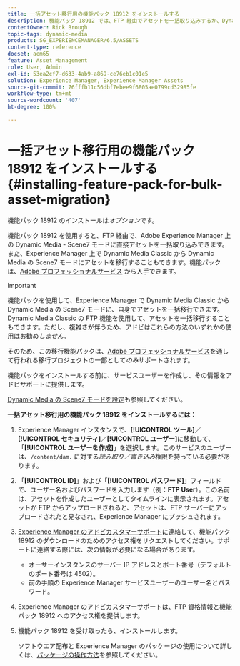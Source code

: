 ```yaml
---
title: 一括アセット移行用の機能パック 18912 をインストールする
description: 機能パック 18912 では、FTP 経由でアセットを一括取り込みするか、Dynamic Media Classic から Adobe Experience Manager 上の Dynamic Media にアセットを移行できます。このオプションの機能パックは、アドビサポートから入手できます。
contentOwner: Rick Brough
topic-tags: dynamic-media
products: SG_EXPERIENCEMANAGER/6.5/ASSETS
content-type: reference
docset: aem65
feature: Asset Management
role: User, Admin
exl-id: 53ea2cf7-d633-4ab9-a869-ce76eb1c01e5
solution: Experience Manager, Experience Manager Assets
source-git-commit: 76fffb11c56dbf7ebee9f6805ae0799cd32985fe
workflow-type: tm+mt
source-wordcount: '407'
ht-degree: 100%

---
```


# 一括アセット移行用の機能パック 18912 をインストールする{#installing-feature-pack-for-bulk-asset-migration}

機能パック 18912 のインストールは&#x200B;*オプション*&#x200B;です。

機能パック 18912 を使用すると、FTP 経由で、Adobe Experience Manager 上の Dynamic Media - Scene7 モードに直接アセットを一括取り込みできます。また、Experience Manager 上で Dynamic Media Classic から Dynamic Media の Scene7 モードにアセットを移行することもできます。機能パックは、[Adobe プロフェッショナルサービス](https://business.adobe.com/customers/consulting-services/main.html) から入手できます。

>[!IMPORTANT]
>
>機能パックを使用して、Experience Manager で Dynamic Media Classic から Dynamic Media の Scene7 モードに、自身でアセットを一括移行できます。Dynamic Media Classic の FTP 機能を使用して、アセットを一括移行することもできます。ただし、複雑さが伴うため、アドビはこれらの方法のいずれかの使用はお勧め&#x200B;*しません*。
>
>そのため、この移行機能パックは、[Adobe プロフェッショナルサービス](https://business.adobe.com/customers/consulting-services/main.html)を通して行われる移行プロジェクトの一部として&#x200B;*のみ*&#x200B;サポートされます。

機能パックをインストールする前に、サービスユーザーを作成し、その情報をアドビサポートに提供します。

[Dynamic Media の Scene7 モードを設定](/help/assets/config-dms7.md)も参照してください。

**一括アセット移行用の機能パック 18912 をインストールするには：**

1. Experience Manager インスタンスで、**[!UICONTROL ツール]**／**[!UICONTROL セキュリティ]**／**[!UICONTROL ユーザー]**&#x200B;に移動して、「**[!UICONTROL ユーザーを作成]**」を選択します。このサービスのユーザーは、`/content/dam.` に対する&#x200B;*読み取り／書き込み*&#x200B;権限を持っている必要があります。
1. 「**[!UICONTROL ID]**」および「**[!UICONTROL パスワード]**」フィールドで、ユーザー名およびパスワードを入力します（例：**FTP User**）。この名前は、アセットを作成したユーザーとしてタイムラインに表示されます。アセットが FTP からアップロードされると、アセットは、FTP サーバーにアップロードされたと見なされ、Experience Manager にプッシュされます。
1. [Experience Manager のアドビカスタマーサポート](https://experienceleague.adobe.com/ja?support-solution=General&amp;lang=ja#support)に連絡して、機能パック 18912 のダウンロードのためのアクセス権をリクエストしてください。サポートに連絡する際には、次の情報が必要になる場合があります。

   * オーサーインスタンスのサーバー IP アドレスとポート番号（デフォルトのポート番号は 4502）。
   * 前の手順の Experience Manager サービスユーザーのユーザー名とパスワード。

1. Experience Manager のアドビカスタマーサポートは、FTP 資格情報と機能パック 18912 へのアクセス権を提供します。
1. 機能パック 18912 を受け取ったら、インストールします。

   ソフトウエア配布と Experience Manager のパッケージの使用について詳しくは、[パッケージの操作方法](/help/sites-administering/package-manager.md)を参照してください。
